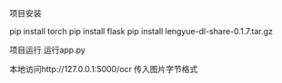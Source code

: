 项目安装

pip  install  torch
pip install  flask
pip install lengyue-dl-share-0.1.7.tar.gz


项目运行
运行app.py  

本地访问http://127.0.0.1:5000/ocr
传入图片字节格式